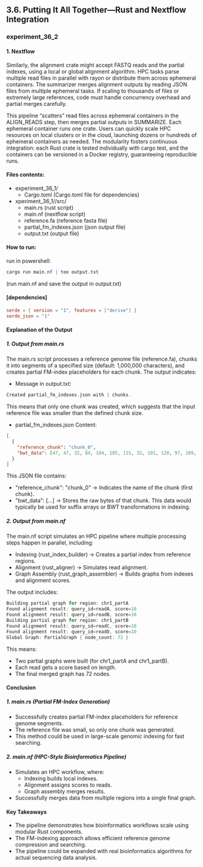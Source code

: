 ## 3.6. Putting It All Together—Rust and Nextflow Integration

### experiment_36_2

#### 1. Nextflow

Similarly, the alignment crate might accept FASTQ reads and the partial indexes, using a local or global alignment algorithm. HPC tasks parse multiple read files in parallel with rayon or distribute them across ephemeral containers. The summarizer merges alignment outputs by reading JSON files from multiple ephemeral tasks. If scaling to thousands of files or extremely large references, code must handle concurrency overhead and partial merges carefully.

This pipeline “scatters” read files across ephemeral containers in the ALIGN_READS step, then merges partial outputs in SUMMARIZE. Each ephemeral container runs one crate. Users can quickly scale HPC resources on local clusters or in the cloud, launching dozens or hundreds of ephemeral containers as needed. The modularity fosters continuous integration: each Rust crate is tested individually with cargo test, and the containers can be versioned in a Docker registry, guaranteeing reproducible runs.



#### Files contents:
* experiment_36_1/
  * Cargo.toml (Cargo.toml file for dependencies)
* xperiment_36_1//src/
  * main.rs (rust script)
  * main.nf (nextflow script)
  * reference.fa (reference fasta file)
  * partial_fm_indexes.json (json output file)
  * output.txt (output file)

#### How to run:

run in powershell:

```powershell
cargo run main.nf | tee output.txt
```

(run main.nf and save the output in output.txt)
  
#### [dependencies]

```toml
serde = { version = "1", features = ["derive"] }
serde_json = "1"
```

#### Explanation of the Output

##### 1. Output from main.rs
The main.rs script processes a reference genome file (reference.fa), chunks it into segments of a specified size (default: 1,000,000 characters), and creates partial FM-index placeholders for each chunk. The output indicates:

* Message in output.txt:
```rust
Created partial_fm_indexes.json with 1 chunks.
```

This means that only one chunk was created, which suggests that the input reference file was smaller than the defined chunk size.

* partial_fm_indexes.json Content:

```json
[
  {
    "reference_chunk": "chunk_0",
    "bwt_data": [47, 47, 32, 84, 104, 105, 115, 32, 101, 120, 97, 109, ...]
  }
]
```

This JSON file contains:

* "reference_chunk": "chunk_0" → Indicates the name of the chunk (first chunk).
* "bwt_data": [...] → Stores the raw bytes of that chunk. This data would typically be used for suffix arrays or BWT transformations in indexing.

##### 2. Output from main.nf
The main.nf script simulates an HPC pipeline where multiple processing steps happen in parallel, including:

* Indexing (rust_index_builder) → Creates a partial index from reference regions.
* Alignment (rust_aligner) → Simulates read alignment.
* Graph Assembly (rust_graph_assembler) → Builds graphs from indexes and alignment scores.

The output includes:

```rust
Building partial graph for region: chr1_partA
Found alignment result: query_id=readA, score=10
Found alignment result: query_id=readB, score=10
Building partial graph for region: chr1_partB
Found alignment result: query_id=readC, score=10
Found alignment result: query_id=readD, score=10
Global Graph: PartialGraph { node_count: 72 }
```

This means:

* Two partial graphs were built (for chr1_partA and chr1_partB).
* Each read gets a score based on length.
* The final merged graph has 72 nodes.

#### Conclusion

##### 1. main.rs (Partial FM-Index Generation)

* Successfully creates partial FM-index placeholders for reference genome segments.
* The reference file was small, so only one chunk was generated.
* This method could be used in large-scale genomic indexing for fast searching.

##### 2. main.nf (HPC-Style Bioinformatics Pipeline)

* Simulates an HPC workflow, where:
  * Indexing builds local indexes.
  * Alignment assigns scores to reads.
  * Graph assembly merges results.
* Successfully merges data from multiple regions into a single final graph.

#### Key Takeaways
* The pipeline demonstrates how bioinformatics workflows scale using modular Rust components.
* The FM-indexing approach allows efficient reference genome compression and searching.
* The pipeline could be expanded with real bioinformatics algorithms for actual sequencing data analysis.

